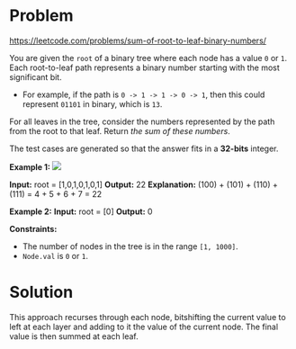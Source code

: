 # Problem
https://leetcode.com/problems/sum-of-root-to-leaf-binary-numbers/

You are given the `root` of a binary tree where each node has a value `0` or `1`. Each root-to-leaf path represents a binary number starting with the most significant bit.

-   For example, if the path is `0 -> 1 -> 1 -> 0 -> 1`, then this could represent `01101` in binary, which is `13`.

For all leaves in the tree, consider the numbers represented by the path from the root to that leaf. Return _the sum of these numbers_.

The test cases are generated so that the answer fits in a **32-bits** integer.

**Example 1:**
![](https://assets.leetcode.com/uploads/2019/04/04/sum-of-root-to-leaf-binary-numbers.png)

**Input:** root = [1,0,1,0,1,0,1]
**Output:** 22
**Explanation:** (100) + (101) + (110) + (111) = 4 + 5 + 6 + 7 = 22

**Example 2:**
**Input:** root = [0]
**Output:** 0

**Constraints:**
-   The number of nodes in the tree is in the range `[1, 1000]`.
-   `Node.val` is `0` or `1`.

# Solution
This approach recurses through each node, bitshifting the current value to left at each layer and adding to it the value of the current node. The final value is then summed at each leaf.
